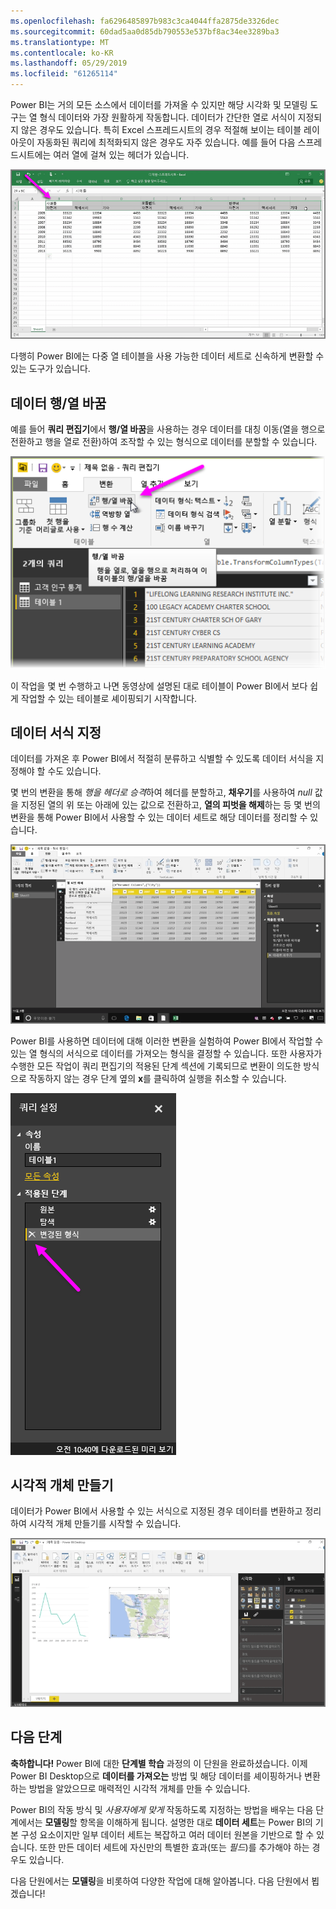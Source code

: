 ```yaml
---
ms.openlocfilehash: fa6296485897b983c3ca4044ffa2875de3326dec
ms.sourcegitcommit: 60dad5aa0d85db790553e537bf8ac34ee3289ba3
ms.translationtype: MT
ms.contentlocale: ko-KR
ms.lasthandoff: 05/29/2019
ms.locfileid: "61265114"
---
```

Power BI는 거의 모든 소스에서 데이터를 가져올 수 있지만 해당 시각화 및 모델링 도구는 열 형식 데이터와 가장 원활하게 작동합니다. 데이터가 간단한 열로 서식이 지정되지 않은 경우도 있습니다. 특히 Excel 스프레드시트의 경우 적절해 보이는 테이블 레이아웃이 자동화된 쿼리에 최적화되지 않은 경우도 자주 있습니다. 예를 들어 다음 스프레드시트에는 여러 열에 걸쳐 있는 헤더가 있습니다.

![](media/1-5-cleaning-irregular-data/1-5_1.png)

다행히 Power BI에는 다중 열 테이블을 사용 가능한 데이터 세트로 신속하게 변환할 수 있는 도구가 있습니다.

## <a name="transpose-data"></a>데이터 행/열 바꿈
예를 들어 **쿼리 편집기**에서 **행/열 바꿈**을 사용하는 경우 데이터를 대칭 이동(열을 행으로 전환하고 행을 열로 전환)하여 조작할 수 있는 형식으로 데이터를 분할할 수 있습니다.

![](media/1-5-cleaning-irregular-data/1-5_2.png)

이 작업을 몇 번 수행하고 나면 동영상에 설명된 대로 테이블이 Power BI에서 보다 쉽게 작업할 수 있는 테이블로 셰이핑되기 시작합니다.

## <a name="format-data"></a>데이터 서식 지정
데이터를 가져온 후 Power BI에서 적절히 분류하고 식별할 수 있도록 데이터 서식을 지정해야 할 수도 있습니다.

몇 번의 변환을 통해 *행을 헤더로 승격*하여 헤더를 분할하고, **채우기**를 사용하여 *null* 값을 지정된 열의 위 또는 아래에 있는 값으로 전환하고, **열의 피벗을 해제**하는 등 몇 번의 변환을 통해 Power BI에서 사용할 수 있는 데이터 세트로 해당 데이터를 정리할 수 있습니다.

![](media/1-5-cleaning-irregular-data/1-5_3.png)

Power BI를 사용하면 데이터에 대해 이러한 변환을 실험하여 Power BI에서 작업할 수 있는 열 형식의 서식으로 데이터를 가져오는 형식을 결정할 수 있습니다. 또한 사용자가 수행한 모든 작업이 쿼리 편집기의 적용된 단계 섹션에 기록되므로 변환이 의도한 방식으로 작동하지 않는 경우 단계 옆의 **x**를 클릭하여 실행을 취소할 수 있습니다.

![](media/1-5-cleaning-irregular-data/1-5_5.png)

## <a name="create-visuals"></a>시각적 개체 만들기
데이터가 Power BI에서 사용할 수 있는 서식으로 지정된 경우 데이터를 변환하고 정리하여 시각적 개체 만들기를 시작할 수 있습니다.

![](media/1-5-cleaning-irregular-data/1-5_4.png)

## <a name="next-steps"></a>다음 단계
**축하합니다!** Power BI에 대한 **단계별 학습** 과정의 이 단원을 완료하셨습니다. 이제 Power BI Desktop으로 **데이터를 가져오는** 방법 및 해당 데이터를 셰이핑하거나 변환하는 방법을 알았으므로 매력적인 시각적 개체를 만들 수 있습니다.  

Power BI의 작동 방식 및 *사용자에게 맞게* 작동하도록 지정하는 방법을 배우는 다음 단계에서는 **모델링**할 항목을 이해하게 됩니다. 설명한 대로 **데이터 세트**는 Power BI의 기본 구성 요소이지만 일부 데이터 세트는 복잡하고 여러 데이터 원본을 기반으로 할 수 있습니다. 또한 만든 데이터 세트에 자신만의 특별한 효과(또는 *필드*)를 추가해야 하는 경우도 있습니다.

다음 단원에서는 **모델링**을 비롯하여 다양한 작업에 대해 알아봅니다. 다음 단원에서 뵙겠습니다!

